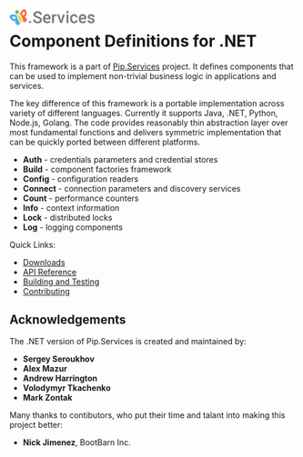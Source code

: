 # <img src="https://github.com/pip-services/pip-services/raw/master/design/Logo.png" alt="Pip.Services Logo" style="max-width:30%"> <br/> Component Definitions for .NET

This framework is a part of [Pip.Services](https://github.com/pip-services/pip-services) project.
It defines components that can be used to implement non-trivial business logic in applications and services.

The key difference of this framework is a portable implementation across variety of different languages. 
Currently it supports Java, .NET, Python, Node.js, Golang. The code provides reasonably thin abstraction layer 
over most fundamental functions and delivers symmetric implementation that can be quickly ported between different platforms.

- **Auth** - credentials parameters and credential stores
- **Build** - component factories framework
- **Config** - configuration readers
- **Connect** - connection parameters and discovery services
- **Count** - performance counters
- **Info** - context information
- **Lock** - distributed locks
- **Log** - logging components

Quick Links:

* [Downloads](https://github.com/pip-services3-dotnet/pip-services3-components-dotnet/blob/master/doc/Downloads.md)
* [API Reference]()
* [Building and Testing](https://github.com/pip-services3-dotnet/pip-services3-components-dotnet/blob/master/doc/Development.md)
* [Contributing](https://github.com/pip-services3-dotnet/pip-services3-components-dotnet/blob/master/doc/Development.md/#contrib)

## Acknowledgements

The .NET version of Pip.Services is created and maintained by:
- **Sergey Seroukhov**
- **Alex Mazur**
- **Andrew Harrington**
- **Volodymyr Tkachenko**
- **Mark Zontak**

Many thanks to contibutors, who put their time and talant into making this project better:
- **Nick Jimenez**, BootBarn Inc.